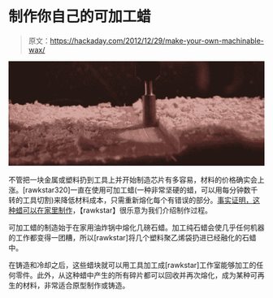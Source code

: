 # 制作你自己的可加工蜡

> 原文：<https://hackaday.com/2012/12/29/make-your-own-machinable-wax/>

![wax](img/f290e63fb93c9fae9d39884c34bc2fa9.png)

不管把一块金属或塑料扔到工具上并开始制造芯片有多容易，材料的价格确实会上涨。[rawkstar320]一直在使用可加工蜡(一种非常坚硬的蜡，可以用每分钟数千转的工具切割)来降低材料成本，只需重新熔化每个有错误的部分。[事实证明，这种蜡可以在家里制作](http://www.instructables.com/id/Machinable-Wax/?ALLSTEPS)，【rawkstar】很乐意为我们介绍制作过程。

可加工蜡的制造始于在家用油炸锅中熔化几磅石蜡。加工纯石蜡会使几乎任何机器的工作都变得一团糟，所以[rawkstar]将几个塑料聚乙烯袋扔进已经融化的石蜡中。

在铸造和冷却之后，这些蜡块就可以用工具加工成[rawkstar]工作室能够加工的任何零件。此外，从这种蜡中产生的所有碎片都可以回收并再次熔化，成为某种可再生的材料，非常适合原型制作或铸造。